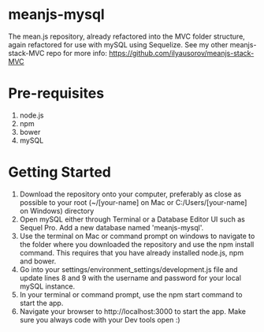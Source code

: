 # meanjs-mysql
The mean.js repository, already refactored into the MVC folder structure, again refactored for use with mySQL using Sequelize.
See my other meanjs-stack-MVC repo for more info: https://github.com/ilyausorov/meanjs-stack-MVC

# Pre-requisites
1. node.js
2. npm
3. bower
4. mySQL

# Getting Started
1. Download the repository onto your computer, preferably as close as possible to your root (~/[your-name] on Mac or C:/Users/[your-name] on Windows) directory
2. Open mySQL either through Terminal or a Database Editor UI such as Sequel Pro. Add a new database named 'meanjs-mysql'.
3. Use the terminal on Mac or command prompt on windows to navigate to the folder where you downloaded the repository and use the npm install command. This requires that you have already installed node.js, npm and bower.
4. Go into your settings/environment_settings/development.js file and update lines 8 and 9 with the username and password for your local mySQL instance.
5. In your terminal or command prompt, use the npm start command to start the app.
6. Navigate your browser to http://localhost:3000 to start the app. Make sure you always code with your Dev tools open :)
